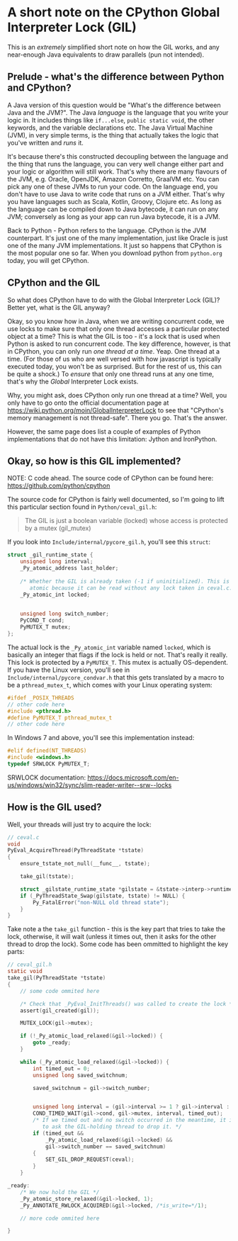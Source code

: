 A short note on the CPython Global Interpreter Lock  (GIL)
==========================================================

This is an _extremely_ simplified short note on how the GIL works, and any near-enough Java equivalents to draw parallels (pun not intended).

Prelude - what's the difference between Python and CPython?
-----------------------------------------------------------

A Java version of this question would be "What's the difference between Java and the JVM?". The Java _language_ is the language that you write your logic in. It includes things like `if...else`, `public static void`, the other keywords, and the variable declarations etc. The Java Virtual Machine (JVM), in very simple terms, is the thing that actually takes the logic that you've written and _runs_ it.

It's because there's this constructed decoupling between the language and the thing that runs the language, you can very well change either part and your logic or algorithm will still work. That's why there are many flavours of the JVM, e.g. Oracle, OpenJDK, Amazon Corretto, GraalVM etc. You can pick any one of these JVMs to run your code. On the language end, you don't have to use Java to write code that runs on a JVM either. That's why you have languages such as Scala, Kotlin, Groovy, Clojure etc. As long as the language can be compiled down to Java bytecode, it can run on any JVM; conversely as long as your app can run Java bytecode, it is a JVM.

Back to Python - Python refers to the language. CPython is the JVM counterpart. It's just one of the many implementation, just like Oracle is just one of the many JVM implementations. It just so happens that CPython is the most popular one so far. When you download python from `python.org` today, you will get CPython.

CPython and the GIL
-------------------

So what does CPython have to do with the Global Interpreter Lock (GIL)? Better yet, what is the GIL anyway?

Okay, so you know how in Java, when we are writing concurrent code, we use locks to make sure that only one thread accesses a particular protected object at a time? This is what the GIL is too - it's a lock that is used when Python is asked to run concurrent code. The key difference, however, is that in CPython, you can only run _one thread at a time_. Yeap. One thread at a time. (For those of us who are well versed with how javascript is typically executed today, you won't be as surprised. But for the rest of us, this can be quite a shock.) To _ensure_ that only one thread runs at any one time, that's why the _Global_ Interpreter Lock exists.

Why, you might ask, does CPython only run one thread at a time? Well, you only have to go onto the official documentation page at https://wiki.python.org/moin/GlobalInterpreterLock to see that "CPython's memory management is not thread-safe". There you go. That's the answer.

However, the same page does list a couple of examples of Python implementations that do not have this limitation: Jython and IronPython.

Okay, so how is this GIL implemented?
-------------------------------------

NOTE: C code ahead. The source code of CPython can be found here: https://github.com/python/cpython

The source code for CPython is fairly well documented, so I'm going to lift this particular section found in `Python/ceval_gil.h`:

> The GIL is just a boolean variable (locked) whose access is protected by a mutex (gil_mutex)

If you look into `Include/internal/pycore_gil.h`, you'll see this `struct`:
```c
struct _gil_runtime_state {
    unsigned long interval;
    _Py_atomic_address last_holder;
    
    /* Whether the GIL is already taken (-1 if uninitialized). This is
       atomic because it can be read without any lock taken in ceval.c. */
    _Py_atomic_int locked;
    

    unsigned long switch_number;
    PyCOND_T cond;
    PyMUTEX_T mutex;
};
```
The actual lock is the `_Py_atomic_int` variable named `locked`, which is basically an integer that flags if the lock is held or not. That's really it really. This lock is protected by a `PyMUTEX_T`. This mutex is actually OS-dependent. If you have the Linux version, you'll see in `Include/internal/pycore_condvar.h` that this gets translated by a macro to be a `pthread_mutex_t`, which comes with your Linux operating system:
```c
#ifdef _POSIX_THREADS
// other code here
#include <pthread.h>
#define PyMUTEX_T pthread_mutex_t
// other code here
```

In Windows 7 and above, you'll see this implementation instead:
```c
#elif defined(NT_THREADS)
#include <windows.h>
typedef SRWLOCK PyMUTEX_T;
```
SRWLOCK documentation: https://docs.microsoft.com/en-us/windows/win32/sync/slim-reader-writer--srw--locks

How is the GIL used?
--------------------

Well, your threads will just try to acquire the lock:

```c
// ceval.c
void
PyEval_AcquireThread(PyThreadState *tstate)
{
    ensure_tstate_not_null(__func__, tstate);

    take_gil(tstate);

    struct _gilstate_runtime_state *gilstate = &tstate->interp->runtime->gilstate;
    if (_PyThreadState_Swap(gilstate, tstate) != NULL) {
        Py_FatalError("non-NULL old thread state");
    }
}
```

Take note a the `take_gil` function - this is the key part that tries to take the lock, otherwise, it will wait (unless it times out, then it asks for the other thread to drop the lock). Some code has been ommitted to highlight the key parts:
```c
// ceval_gil.h
static void
take_gil(PyThreadState *tstate)
{
    // some code ommited here

    /* Check that _PyEval_InitThreads() was called to create the lock */
    assert(gil_created(gil));

    MUTEX_LOCK(gil->mutex);

    if (!_Py_atomic_load_relaxed(&gil->locked)) {
        goto _ready;
    }

    while (_Py_atomic_load_relaxed(&gil->locked)) {
        int timed_out = 0;
        unsigned long saved_switchnum;

        saved_switchnum = gil->switch_number;


        unsigned long interval = (gil->interval >= 1 ? gil->interval : 1);
        COND_TIMED_WAIT(gil->cond, gil->mutex, interval, timed_out);
        /* If we timed out and no switch occurred in the meantime, it is time
           to ask the GIL-holding thread to drop it. */
        if (timed_out &&
            _Py_atomic_load_relaxed(&gil->locked) &&
            gil->switch_number == saved_switchnum)
        {
            SET_GIL_DROP_REQUEST(ceval);
        }
    }

_ready:
    /* We now hold the GIL */
    _Py_atomic_store_relaxed(&gil->locked, 1);
    _Py_ANNOTATE_RWLOCK_ACQUIRED(&gil->locked, /*is_write=*/1);

    // more code ommited here

}
```